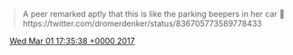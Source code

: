 > A peer remarked aptly that this is like the parking beepers in her car 🙂 https://twitter\.com/dromerdenker/status/836705773589778433

<img src="../../media/tweet.ico" width="12" /> [Wed Mar 01 17:35:38 +0000 2017](https://twitter.com/DromerDenker/status/836993345880801284)